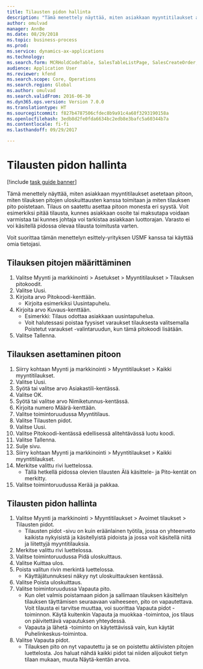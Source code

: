 ```yaml
--- 
title: Tilausten pidon hallinta
description: "Tämä menettely näyttää, miten asiakkaan myyntitilaukset asetetaan pitoon, miten tilauksen pitojen uloskuittausten kanssa toimitaan ja miten tilauksen pito poistetaan."
author: omulvad
manager: AnnBe
ms.date: 08/29/2018
ms.topic: business-process
ms.prod: 
ms.service: dynamics-ax-applications
ms.technology: 
ms.search.form: MCRHoldCodeTable, SalesTableListPage, SalesCreateOrder, SalesTable, MCRHoldCodeTrans
audience: Application User
ms.reviewer: kfend
ms.search.scope: Core, Operations
ms.search.region: Global
ms.author: omulvad
ms.search.validFrom: 2016-06-30
ms.dyn365.ops.version: Version 7.0.0
ms.translationtype: HT
ms.sourcegitcommit: f827b4787506cfdec8b9a91c4a68f3293190158a
ms.openlocfilehash: 3edb8d2fe0fda6634bc2edb8e3bafc5a60344b7a
ms.contentlocale: fi-fi
ms.lasthandoff: 09/29/2017

---
```

# <a name="manage-order-holds"></a>Tilausten pidon hallinta

[!include [task guide banner](../../includes/task-guide-banner.md)]

Tämä menettely näyttää, miten asiakkaan myyntitilaukset asetetaan pitoon, miten tilauksen pitojen uloskuittausten kanssa toimitaan ja miten tilauksen pito poistetaan. Tilaus on saatettu asettaa pitoon monesta eri syystä. Voit esimerkiksi pitää tilausta, kunnes asiakkaan osoite tai maksutapa voidaan varmistaa tai kunnes johtaja voi tarkistaa asiakkaan luottorajan. Varasto ei voi käsitellä pidossa olevaa tilausta toimitusta varten. 

Voit suorittaa tämän menettelyn esittely-yrityksen USMF kanssa tai käyttää omia tietojasi.


## <a name="set-up-order-holds"></a>Tilauksen pitojen määrittäminen
1. Valitse Myynti ja markkinointi > Asetukset > Myyntitilaukset > Tilauksen pitokoodit.
2. Valitse Uusi.
3. Kirjoita arvo Pitokoodi-kenttään.
    * Kirjoita esimerkiksi Uusintapuhelu.  
4. Kirjoita arvo Kuvaus-kenttään.
    * Esimerkki: Tilaus odottaa asiakkaan uusintapuhelua.  
    * Voit halutessasi poistaa fyysiset varaukset tilauksesta valitsemalla Poistetut varaukset -valintaruudun, kun tämä pitokoodi lisätään.  
5. Valitse Tallenna.

## <a name="place-order-on-hold"></a>Tilauksen asettaminen pitoon
1. Siirry kohtaan Myynti ja markkinointi > Myyntitilaukset > Kaikki myyntitilaukset.
2. Valitse Uusi.
3. Syötä tai valitse arvo Asiakastili-kentässä.
4. Valitse OK.
5. Syötä tai valitse arvo Nimiketunnus-kentässä.
6. Kirjoita numero Määrä-kenttään.
7. Valitse toimintoruudussa Myyntitilaus.
8. Valitse Tilausten pidot.
9. Valitse Uusi.
10. Valitse Pitokoodi-kentässä edellisessä alitehtävässä luotu koodi.
11. Valitse Tallenna.
12. Sulje sivu.
13. Siirry kohtaan Myynti ja markkinointi > Myyntitilaukset > Kaikki myyntitilaukset.
14. Merkitse valittu rivi luettelossa.
    * Tällä hetkellä pidossa olevien tilausten Älä käsittele- ja Pito-kentät on merkitty.    
15. Valitse toimintoruudussa Kerää ja pakkaa.

## <a name="manage-order-holds"></a>Tilausten pidon hallinta
1. Valitse Myynti ja markkinointi > Myyntitilaukset > Avoimet tilaukset > Tilausten pidot.
    * Tilausten pidot -sivu on kuin eräänlainen työtila, jossa on yhteenveto kaikista nykyisistä ja käsitellyistä pidoista ja jossa voit käsitellä niitä ja liitettyjä myyntitilauksia.      
2. Merkitse valittu rivi luettelossa.
3. Valitse toimintoruudussa Pidä uloskuittaus.
4. Valitse Kuittaa ulos.
5. Poista valitun rivin merkintä luettelossa.
    * Käyttäjätunnuksesi näkyy nyt uloskuittauksen kentässä.   
6. Valitse Poista uloskuittaus.
7. Valitse toimintoruudussa Vapauta pito.
    * Kun olet valmis poistamaan pidon ja sallimaan tilauksen käsittelyn tilauksen täyttämisen seuraavaan vaiheeseen, pito on vapautettava. Voit tilausta ei tarvitse muuttaa, voi suorittaa Vapauta pidot -toiminnon. Käytä kuitenkin Vapauta ja muokkaa -toimintoa, jos tilaus on päivitettävä vapautuksen yhteydessä.      
    * Vapauta ja lähetä -toiminto on käytettävissä vain, kun käytät Puhelinkeskus-toimintoa.  
8. Valitse Vapauta pidot.
    * Tilauksen pito on nyt vapautettu ja se on poistettu aktiivisten pitojen luettelosta. Jos haluat nähdä kaikki pidot tai niiden alijoukot tietyn tilaan mukaan, muuta Näytä-kentän arvoa.     


